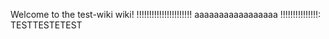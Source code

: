 Welcome to the test-wiki wiki!
!!!!!!!!!!!!!!!!!!!!!!
aaaaaaaaaaaaaaaaa
!!!!!!!!!!!!!!!:
TESTTESTETEST
